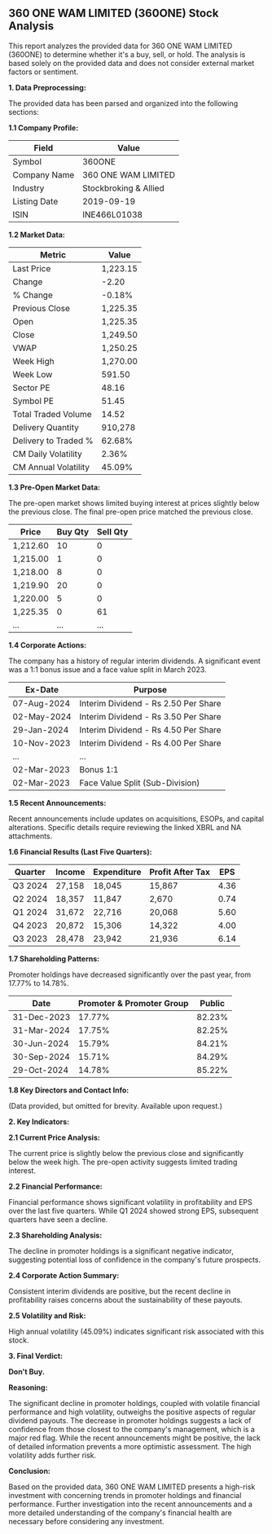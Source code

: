 ## 360 ONE WAM LIMITED (360ONE) Stock Analysis

This report analyzes the provided data for 360 ONE WAM LIMITED (360ONE) to determine whether it's a buy, sell, or hold.  The analysis is based solely on the provided data and does not consider external market factors or sentiment.

**1. Data Preprocessing:**

The provided data has been parsed and organized into the following sections:

**1.1 Company Profile:**

| Field             | Value                               |
|----------------------|---------------------------------------|
| Symbol             | 360ONE                              |
| Company Name       | 360 ONE WAM LIMITED                 |
| Industry           | Stockbroking & Allied               |
| Listing Date       | 2019-09-19                           |
| ISIN               | INE466L01038                         |


**1.2 Market Data:**

| Metric                | Value      |
|------------------------|-------------|
| Last Price             | 1,223.15    |
| Change                 | -2.20       |
| % Change               | -0.18%      |
| Previous Close         | 1,225.35    |
| Open                   | 1,225.35    |
| Close                  | 1,249.50    |
| VWAP                  | 1,250.25    |
| Week High              | 1,270.00    |
| Week Low               | 591.50      |
| Sector PE              | 48.16       |
| Symbol PE              | 51.45       |
| Total Traded Volume    | 14.52       | (in unspecified units, likely millions)
| Delivery Quantity     | 910,278     | (in unspecified units)
| Delivery to Traded % | 62.68%      |
| CM Daily Volatility    | 2.36%       |
| CM Annual Volatility   | 45.09%      |


**1.3 Pre-Open Market Data:**

The pre-open market shows limited buying interest at prices slightly below the previous close.  The final pre-open price matched the previous close.

| Price     | Buy Qty | Sell Qty |
|-----------|---------|----------|
| 1,212.60  | 10      | 0        |
| 1,215.00  | 1       | 0        |
| 1,218.00  | 8       | 0        |
| 1,219.90  | 20      | 0        |
| 1,220.00  | 5       | 0        |
| 1,225.35  | 0       | 61       |
| ...       | ...     | ...      |


**1.4 Corporate Actions:**

The company has a history of regular interim dividends.  A significant event was a 1:1 bonus issue and a face value split in March 2023.

| Ex-Date     | Purpose                                   |
|-------------|-------------------------------------------|
| 07-Aug-2024 | Interim Dividend - Rs 2.50 Per Share      |
| 02-May-2024 | Interim Dividend - Rs 3.50 Per Share      |
| 29-Jan-2024 | Interim Dividend - Rs 4.50 Per Share      |
| 10-Nov-2023 | Interim Dividend - Rs 4.00 Per Share      |
| ...         | ...                                      |
| 02-Mar-2023 | Bonus 1:1                                 |
| 02-Mar-2023 | Face Value Split (Sub-Division)           |


**1.5 Recent Announcements:**

Recent announcements include updates on acquisitions, ESOPs, and capital alterations.  Specific details require reviewing the linked XBRL and NA attachments.

**1.6 Financial Results (Last Five Quarters):**

| Quarter      | Income     | Expenditure | Profit After Tax | EPS     |
|--------------|------------|-------------|-----------------|---------|
| Q3 2024      | 27,158     | 18,045      | 15,867           | 4.36    |
| Q2 2024      | 18,357     | 11,847      | 2,670            | 0.74    |
| Q1 2024      | 31,672     | 22,716      | 20,068           | 5.60    |
| Q4 2023      | 20,872     | 15,306      | 14,322           | 4.00    |
| Q3 2023      | 28,478     | 23,942      | 21,936           | 6.14    |


**1.7 Shareholding Patterns:**

Promoter holdings have decreased significantly over the past year, from 17.77% to 14.78%.

| Date        | Promoter & Promoter Group | Public |
|-------------|--------------------------|--------|
| 31-Dec-2023 | 17.77%                     | 82.23% |
| 31-Mar-2024 | 17.75%                     | 82.25% |
| 30-Jun-2024 | 15.79%                     | 84.21% |
| 30-Sep-2024 | 15.71%                     | 84.29% |
| 29-Oct-2024 | 14.78%                     | 85.22% |


**1.8 Key Directors and Contact Info:**

(Data provided, but omitted for brevity.  Available upon request.)


**2. Key Indicators:**

**2.1 Current Price Analysis:**

The current price is slightly below the previous close and significantly below the week high.  The pre-open activity suggests limited trading interest.

**2.2 Financial Performance:**

Financial performance shows significant volatility in profitability and EPS over the last five quarters.  While Q1 2024 showed strong EPS, subsequent quarters have seen a decline.

**2.3 Shareholding Analysis:**

The decline in promoter holdings is a significant negative indicator, suggesting potential loss of confidence in the company's future prospects.

**2.4 Corporate Action Summary:**

Consistent interim dividends are positive, but the recent decline in profitability raises concerns about the sustainability of these payouts.

**2.5 Volatility and Risk:**

High annual volatility (45.09%) indicates significant risk associated with this stock.

**3. Final Verdict:**

**Don't Buy.**

**Reasoning:**

The significant decline in promoter holdings, coupled with volatile financial performance and high volatility, outweighs the positive aspects of regular dividend payouts.  The decrease in promoter holdings suggests a lack of confidence from those closest to the company's management, which is a major red flag.  While the recent announcements might be positive, the lack of detailed information prevents a more optimistic assessment.  The high volatility adds further risk.

**Conclusion:**

Based on the provided data, 360 ONE WAM LIMITED presents a high-risk investment with concerning trends in promoter holdings and financial performance.  Further investigation into the recent announcements and a more detailed understanding of the company's financial health are necessary before considering any investment.
